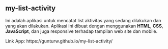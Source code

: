 ## my-list-activity

<p>Ini adalah aplikasi untuk mencatat list aktivitas yang sedang dilakukan dan yang akan dilakukan. Aplikasi ini dibuat dengan menggunakan <strong>HTML</strong>, <strong>CSS</strong>, <strong>JavaScript</strong>, dan juga responsive terhadap tampilan web site dan mobile.</p>

<p>Link App: https://gunturw.github.io/my-list-activity/</p>
